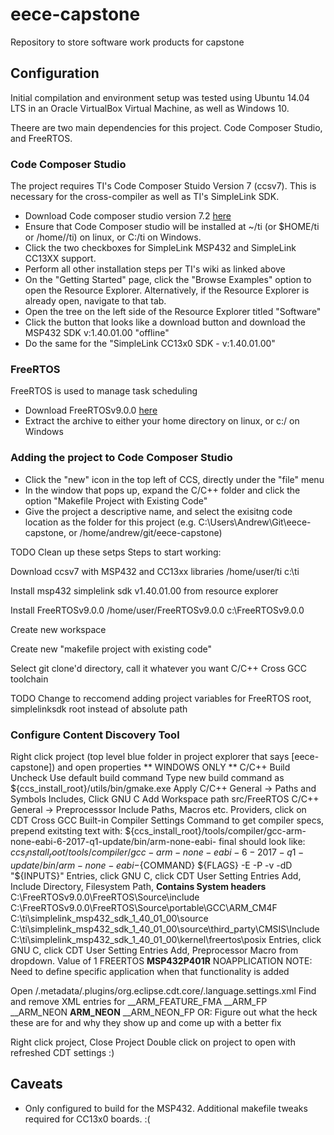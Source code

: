 # eece-capstone
Repository to store software work products for capstone

## Configuration

Initial compilation and environment setup was tested using Ubuntu 14.04 LTS in an Oracle 
VirtualBox Virtual Machine, as well as Windows 10.

Theere are two main dependencies for this project. Code Composer Studio, and FreeRTOS.

### Code Composer Studio

The project requires TI's Code Composer Stuido Version 7 (ccsv7). This is necessary for
the cross-compiler as well as TI's SimpleLink SDK.

* Download Code composer studio version 7.2 [here](http://processors.wiki.ti.com/index.php/Download_CCS)
* Ensure that Code Composer studio will be installed at ~/ti (or $HOME/ti or /home/<username>/ti) on linux, or C:/ti on Windows.
* Click the two checkboxes for SimpleLink MSP432 and SimpleLink CC13XX support.
* Perform all  other installation steps per TI's wiki as linked above
* On the "Getting Started" page, click the "Browse Examples" option to open the Resource Explorer. Alternatively, if the Resource Explorer is already open, navigate to that tab.
* Open the tree on the left side of the Resource Explorer titled "Software"
* Click the button that looks like a download button and download the MSP432 SDK v:1.40.01.00 "offline"
* Do the same for the "SimpleLink CC13x0 SDK - v:1.40.01.00"  

### FreeRTOS

FreeRTOS is used to manage task scheduling

* Download FreeRTOSv9.0.0 [here](http://www.freertos.org/a00104.html)
* Extract the archive to either your home directory on linux, or c:/ on Windows

### Adding the project to Code Composer Studio

* Click the "new" icon in the top left of CCS, directly under the "file" menu
* In the window that pops up, expand the C/C++ folder and click the option "Makefile Project with Existing Code"
* Give the project a descriptive name, and select the exisitng code location as the folder for this project (e.g. C:\Users\Andrew\Git\eece-capstone, or /home/andrew/git/eece-capstone)


TODO Clean up these setps
Steps to start working:

Download ccsv7 with MSP432 and CC13xx libraries
	/home/user/ti
	c:\ti

Install msp432 simplelink sdk v1.40.01.00 from resource explorer

Install FreeRTOSv9.0.0
	/home/user/FreeRTOSv9.0.0
	c:\FreeRTOSv9.0.0

Create new workspace

Create new "makefile project with existing code"

Select git clone'd directory, call it whatever you want
	C/C++
	Cross GCC toolchain

TODO Change to reccomend adding project variables for FreeRTOS root, simplelinksdk root instead of absolute path

### Configure Content Discovery Tool

Right click project (top level blue folder in project explorer that says <NAME> [eece-capstone]) and open properties
	** WINDOWS ONLY ** C/C++ Build
		Uncheck Use default build command
		Type new build command as ${ccs_install_root}/utils/bin/gmake.exe
		Apply
	C/C++ General -> Paths and Symbols
		Includes, Click GNU C
			Add Workspace path
				src/FreeRTOS
	C/C++ General -> Preprocesssor Include Paths, Macros etc.
		Providers, click on CDT Cross GCC Built-in Compiler Settings
			Command to get compiler specs, prepend exitsting text with:
				${ccs_install_root}/tools/compiler/gcc-arm-none-eabi-6-2017-q1-update/bin/arm-none-eabi-
			final should look like:
				${ccs_install_root}/tools/compiler/gcc-arm-none-eabi-6-2017-q1-update/bin/arm-none-eabi-${COMMAND} ${FLAGS} -E -P -v -dD "${INPUTS}"
		Entries, click GNU C, click CDT User Setting Entries
			Add, Include Directory, Filesystem Path, ****Contains System headers****
				C:\FreeRTOSv9.0.0\FreeRTOS\Source\include
				C:\FreeRTOSv9.0.0\FreeRTOS\Source\portable\GCC\ARM_CM4F
				C:\ti\simplelink_msp432_sdk_1_40_01_00\source
				C:\ti\simplelink_msp432_sdk_1_40_01_00\source\third_party\CMSIS\Include
				C:\ti\simplelink_msp432_sdk_1_40_01_00\kernel\freertos\posix
		Entries, click GNU C, click CDT User Setting Entries
			Add, Preprocessor Macro from dropdown. Value of 1
				FREERTOS 
				__MSP432P401R__
				NOAPPLICATION 
			NOTE: Need to define specific application when that functionality is added

Open <worskspace>/.metadata/.plugins/org.eclipse.cdt.core/<ProjectName>.language.settings.xml
	Find and remove XML entries for
		__ARM_FEATURE_FMA
		__ARM_FP
		__ARM_NEON
		__ARM_NEON__
		__ARM_NEON_FP
	OR: Figure out what the heck these are for and why they show up and come up with a better fix

Right click project, Close Project
	Double click on project to open with refreshed CDT settings :)

## Caveats
* Only configured to build for the MSP432. Additional makefile tweaks required for CC13x0 boards. :(

